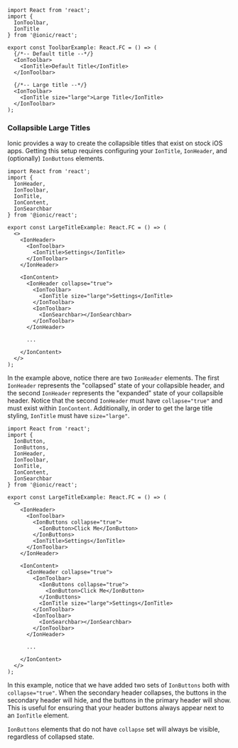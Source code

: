 ```tsx
import React from 'react';
import {
  IonToolbar,
  IonTitle
} from '@ionic/react';

export const ToolbarExample: React.FC = () => (
  {/*-- Default title --*/}
  <IonToolbar>
    <IonTitle>Default Title</IonTitle>
  </IonToolbar>
  
  {/*-- Large title --*/}
  <IonToolbar>
    <IonTitle size="large">Large Title</IonTitle>
  </IonToolbar>
);
```

### Collapsible Large Titles

Ionic provides a way to create the collapsible titles that exist on stock iOS apps. Getting this setup requires configuring your `IonTitle`, `IonHeader`, and (optionally) `IonButtons` elements.

```tsx
import React from 'react';
import {
  IonHeader,
  IonToolbar,
  IonTitle,
  IonContent,
  IonSearchbar
} from '@ionic/react';

export const LargeTitleExample: React.FC = () => (
  <>
    <IonHeader>
      <IonToolbar>    
        <IonTitle>Settings</IonTitle>               
      </IonToolbar>
    </IonHeader>
    
    <IonContent>
      <IonHeader collapse="true">              
        <IonToolbar>      
          <IonTitle size="large">Settings</IonTitle>
        </IonToolbar>
        <IonToolbar>
          <IonSearchbar></IonSearchbar>
        </IonToolbar>
      </IonHeader>
      
      ...
      
    </IonContent>
  </>
);
```

In the example above, notice there are two `IonHeader` elements. The first `IonHeader` represents the "collapsed" state of your collapsible header, and the second `IonHeader` represents the "expanded" state of your collapsible header. Notice that the second `IonHeader` must have `collapse="true"` and must exist within `IonContent`. Additionally, in order to get the large title styling, `IonTitle` must have `size="large"`.

```tsx
import React from 'react';
import {
  IonButton,
  IonButtons,
  IonHeader,
  IonToolbar,
  IonTitle,
  IonContent,
  IonSearchbar
} from '@ionic/react';

export const LargeTitleExample: React.FC = () => (
  <>
    <IonHeader>
      <IonToolbar>   
        <IonButtons collapse="true">
          <IonButton>Click Me</IonButton>
        </IonButtons> 
        <IonTitle>Settings</IonTitle>               
      </IonToolbar>
    </IonHeader>
    
    <IonContent>
      <IonHeader collapse="true">              
        <IonToolbar>      
          <IonButtons collapse="true">
            <IonButton>Click Me</IonButton>
          </IonButtons>
          <IonTitle size="large">Settings</IonTitle>
        </IonToolbar>
        <IonToolbar>
          <IonSearchbar></IonSearchbar>
        </IonToolbar>
      </IonHeader>
      
      ...
      
    </IonContent>
  </>
);
```

In this example, notice that we have added two sets of `IonButtons` both with `collapse="true"`. When the secondary header collapses, the buttons in the secondary header will hide, and the buttons in the primary header will show. This is useful for ensuring that your header buttons always appear next to an `IonTitle` element.

`IonButtons` elements that do not have `collapse` set will always be visible, regardless of collapsed state.